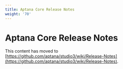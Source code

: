 ```yaml
---
title: Aptana Core Release Notes
weight: '70'
---
```


# Aptana Core Release Notes

This content has moved to [https://github.com/aptana/studio3/wiki/Release-Notes](https://github.com/aptana/studio3/wiki/Release-Notes).
